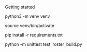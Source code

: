 Getting started

 python3 -m venv venv
 
 source venv/bin/activate
 
 pip install -r requirements.txt
 
 python -m unittest test_roster_build.py
 
 
